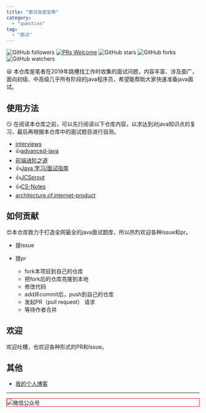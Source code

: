 ```yaml
---
title: "面试自查宝典"
category:
  - "question"
tag:
  - "面试"
---
```



![GitHub followers](https://img.shields.io/github/followers/zeanzai?style=plastic) [![PRs Welcome](https://img.shields.io/badge/PRs-welcome-brightgreen.svg?style=plastic)](https://github.com/zeanzai/java-interview-questions/pulls) ![GitHub stars](https://img.shields.io/github/stars/zeanzai/java-interview-questions?style=plastic) ![GitHub forks](https://img.shields.io/github/forks/zeanzai/java-interview-questions?style=plastic) ![GitHub watchers](https://img.shields.io/github/watchers/zeanzai/java-interview-questions?style=plastic)


😃 本仓库是笔者在2019年跳槽找工作时收集的面试问题，内容丰富、涉及面广，面向初级、中高级几乎所有阶段的java程序员，希望能帮助大家快速准备java面试。

## 使用方法

😏 在阅读本仓库之前，可以先行阅读以下仓库内容，以求达到对java知识点的复习，最后再根据本仓库中的面试题目进行自测。

- [interviews](https://github.com/kdn251/interviews)
- 👍[advanced-java](https://doocs.github.io/advanced-java)
- [前端进阶之道](https://yuchengkai.cn/docs/frontend/)
- 👍[Java 学习/面试指南](https://snailclimb.top/JavaGuide)
- 👍[JCSprout](https://crossoverjie.top/JCSprout)
- 👍[CS-Notes](https://cyc2018.github.io/CS-Notes/)
- [architecture.of.internet-product](https://github.com/davideuler/architecture.of.internet-product)

## 如何贡献

😍本仓库致力于打造全网最全的java面试题库，所以热烈欢迎各种issue和pr。

- 提issue

- 提pr
  - fork本项目到自己的仓库
  - 把fork后的仓库克隆到本地
  - 修改代码
  - add并commit后，push到自己的仓库
  - 发起PR（pull request） 请求
  - 等待作者合并

## 欢迎

欢迎吐槽，也欢迎各种形式的PR和Issue。

## 其他

- [我的个人博客](https://zeanzai.me)


---

<img style="border:1px red solid; display:block; margin:0 auto;" :src="$withBase('/qrcode.jpg')" alt="微信公众号" />

